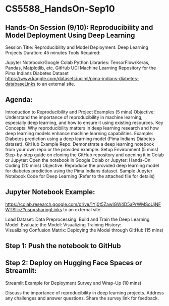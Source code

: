 # CS5588_HandsOn-Sep10


## Hands-On Session (9/10): Reproducibility and Model Deployment Using Deep Learning

Session Title: Reproducibility and Model Deployment: Deep Learning Projects
Duration: 45 minutes
Tools Required:

Jupyter Notebook/Google Colab
Python Libraries: TensorFlow/Keras, Pandas, Matplotlib, etc.
GitHub
UCI Machine Learning Repository for the Pima Indians Diabetes Dataset
https://www.kaggle.com/datasets/uciml/pima-indians-diabetes-databaseLinks to an external site.

## Agenda:

Introduction to Reproducibility and Project Examples (5 mins)
Objective: Understand the importance of reproducibility in machine learning, especially deep learning, and how to ensure it using existing resources.
Key Concepts: Why reproducibility matters in deep learning research and how deep learning models enhance machine learning capabilities.
Example: Diabetes prediction using a deep learning model (Pima Indians Diabetes dataset).
GitHub Example Repo: Demonstrate a deep learning notebook from your own repo or the provided example.
Setup Environment (5 mins)
Step-by-step guide on cloning the GitHub repository and opening it in Colab or Jupyter:
Open the notebook in Google Colab or Jupyter:
Hands-On Coding (20 mins)
Objective: Reproduce the provided deep learning model for diabetes prediction using the Pima Indians dataset.
 Sample Jupyter Notebook Code for Deep Learning (Refer to the attached file for details)

## Jupyter Notebook Example:

https://colab.research.google.com/drive/1Yj0t5ZawIGW4D5aPrWMSoUjNFWTSllcZ?usp=sharingLinks to an external site.

Load Dataset:
Data Preprocessing:
Build and Train the Deep Learning Model:
Evaluate the Model:
Visualizing Training History:  
Visualizing Confusion Matrix:
Deploying the Model through GitHub (15 mins)

## Step 1: Push the notebook to GitHub 

## Step 2: Deploy on Hugging Face Spaces or Streamlit:

Streamlit Example for Deployment
Survey and Wrap-Up (10 mins)

Discuss the importance of reproducibility in deep learning projects.
Address any challenges and answer questions.
Share the survey link for feedback.
